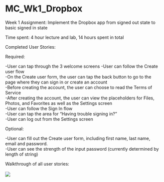 # MC_Wk1_Dropbox
Week 1 Assignment: Implement the Dropbox app from signed out state to basic signed in state

Time spent: 4 hour lecture and lab, 14 hours spent in total

Completed User Stories:

Required:

-User can tap through the 3 welcome screens
-User can follow the Create user flow<br>
-On the Create user form, the user can tap the back button to go to the page where they can sign in or create an account<br>
-Before creating the account, the user can choose to read the Terms of Service<br>
-After creating the account, the user can view the placeholders for Files, Photos, and Favorites as well as the Settings screen<br>
-User can follow the Sign In flow<br>
-User can tap the area for “Having trouble signing in?”<br>
-User can log out from the Settings screen
	
Optional:

-User can fill out the Create user form, including first name, last name, email and password.<br>
-User can see the strength of the input password (currently determined by length of string)

Walkthrough of all user stories:<br><br>
![](http://i.imgur.com/ZlYaiBJ.gif)<br><br>


